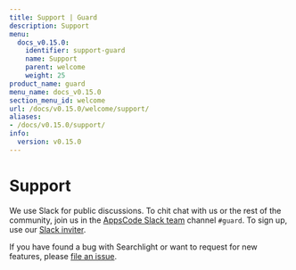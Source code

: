 ```yaml
---
title: Support | Guard
description: Support
menu:
  docs_v0.15.0:
    identifier: support-guard
    name: Support
    parent: welcome
    weight: 25
product_name: guard
menu_name: docs_v0.15.0
section_menu_id: welcome
url: /docs/v0.15.0/welcome/support/
aliases:
- /docs/v0.15.0/support/
info:
  version: v0.15.0
---
```


# Support

We use Slack for public discussions. To chit chat with us or the rest of the community, join us in the [AppsCode Slack team](https://appscode.slack.com/messages/C8M8HANQ0/details/) channel `#guard`. To sign up, use our [Slack inviter](https://slack.appscode.com/).

If you have found a bug with Searchlight or want to request for new features, please [file an issue](https://go.kubeguard.dev/guard/issues/new).

